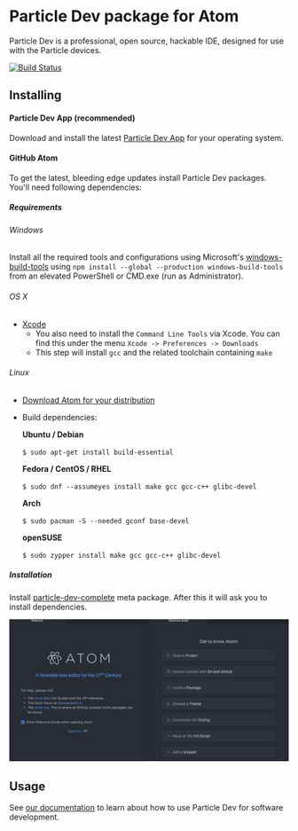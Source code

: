 # Particle Dev package for Atom

Particle Dev is a professional, open source, hackable IDE, designed for use with the Particle devices.

[![Build Status](https://travis-ci.org/spark/particle-dev.svg?branch=master)](https://travis-ci.org/spark/particle-dev)

## Installing

#### Particle Dev App (recommended)

Download and install the latest [Particle Dev App](https://particle.io/dev) for your operating system.

#### GitHub Atom

To get the latest, bleeding edge updates install Particle Dev packages. You'll need following dependencies:

##### Requirements

###### Windows

Install all the required tools and configurations using Microsoft's [windows-build-tools](https://github.com/felixrieseberg/windows-build-tools) using `npm install --global --production windows-build-tools` from an elevated PowerShell or CMD.exe (run as Administrator).

###### OS X

* [Xcode](https://itunes.apple.com/us/app/xcode/id497799835?ls=1&mt=12)
     * You also need to install the `Command Line Tools` via Xcode. You can find this under the menu `Xcode -> Preferences -> Downloads`
     * This step will install `gcc` and the related toolchain containing `make`

###### Linux

* [Download Atom for your distribution](https://github.com/atom/atom/releases/latest)
* Build dependencies:

	**Ubuntu / Debian**

	`$ sudo apt-get install build-essential`

	**Fedora / CentOS / RHEL**

	`$ sudo dnf --assumeyes install make gcc gcc-c++ glibc-devel`

	**Arch**

	`$ sudo pacman -S --needed gconf base-devel`

	**openSUSE**

	`$ sudo zypper install make gcc gcc-c++ glibc-devel`

##### Installation

Install [particle-dev-complete](https://atom.io/packages/console-panel) meta package. After this it will ask you to install dependencies.

![](images/install-short.gif)

## Usage

See [our documentation](https://docs.particle.io/guide/tools-and-features/dev/) to learn about how to use Particle Dev for software development.
